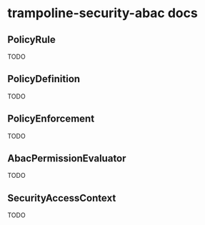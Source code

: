 # trampoline-security-abac docs

## PolicyRule
TODO
## PolicyDefinition
TODO
## PolicyEnforcement
TODO
## AbacPermissionEvaluator
TODO
## SecurityAccessContext
TODO